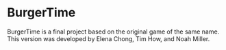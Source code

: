 # BurgerTime
BurgerTime is a final project based on the original game of the same name. This version was developed by Elena Chong, Tim How, and Noah Miller.
